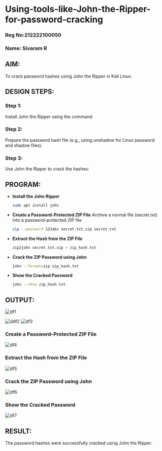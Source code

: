 # Using-tools-like-John-the-Ripper-for-password-cracking
### Reg No:212222100050
### Name: Sivaram R
## AIM:
To crack password hashes using John the Ripper in Kali Linux.

## DESIGN STEPS:
### Step 1:
Install John the Ripper using the command:

### Step 2:
Prepare the password hash file (e.g., using unshadow for Linux password and shadow files).

### Step 3:
Use John the Ripper to crack the hashes:

## PROGRAM:

- **Install the John Ripper**
  ```bash
  sudo apt install john
  ```
- **Create a Password-Protected ZIP File**
   Archive a normal file (secret.txt) into a password-protected ZIP file
   ```bash
   zip --password 123abc secret.txt.zip secret.txt
   ```
 - **Extract the Hash from the ZIP File**
   ```bash
   zip2john secret.txt.zip > zip_hash.txt
   ```
- **Crack the ZIP Password using John**
  ```bash
  john --format=zip zip_hash.txt
  ```
- **Show the Cracked Password**
  ```bash
  john --show zip_hash.txt
  ```


## OUTPUT:
![df1](https://github.com/user-attachments/assets/d924d10f-cc50-4d53-a2db-34305e09ac1c)

![ddf2](https://github.com/user-attachments/assets/43cfe218-f425-41f5-a6c4-8e75b78262ec)
![df3](https://github.com/user-attachments/assets/3732f02f-ad33-4030-9916-21c9be1831b8)

### Create a Password-Protected ZIP File
![df4](https://github.com/user-attachments/assets/d637b2c2-bbe7-406f-82d9-c4e029316a4a)



### Extract the Hash from the ZIP File


![df5](https://github.com/user-attachments/assets/8cedb80d-f84a-406f-86ff-b5a6d3824456)



### Crack the ZIP Password using John
![df6](https://github.com/user-attachments/assets/4356e733-90d2-4b7c-82a1-bab5bc91dbc7)

### Show the Cracked Password
![df7](https://github.com/user-attachments/assets/d98e9bab-61d6-4ff3-bc79-82d699c080e8)


## RESULT:
The password hashes were successfully cracked using John the Ripper.

